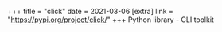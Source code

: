 +++
title = "click"
date = 2021-03-06
[extra]
link = "https://pypi.org/project/click/"
+++
Python library - CLI toolkit

